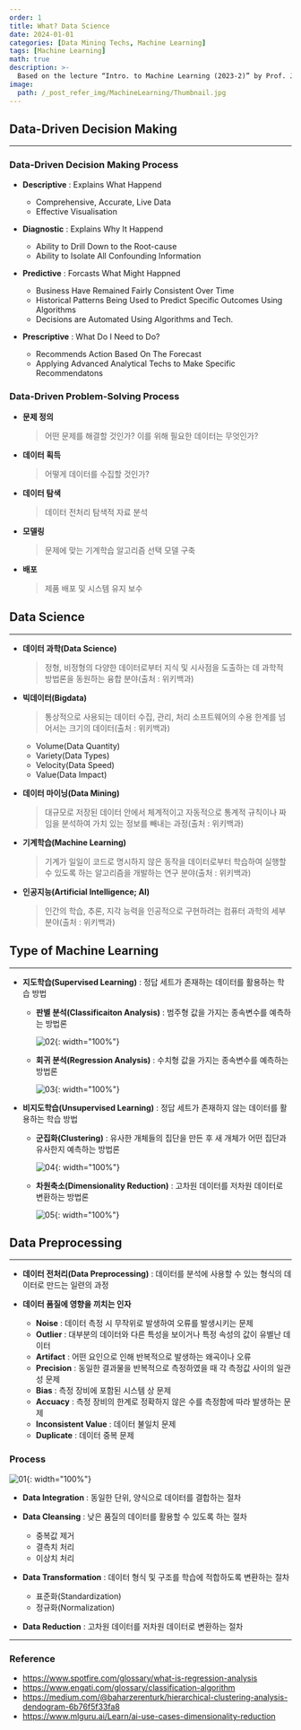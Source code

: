 ```yaml
---
order: 1
title: What? Data Science
date: 2024-01-01
categories: [Data Mining Techs, Machine Learning]
tags: [Machine Learning]
math: true
description: >-
  Based on the lecture “Intro. to Machine Learning (2023-2)” by Prof. Je Hyuk Lee, Dept. of Data Science, The Grad. School, Kookmin Univ.
image:
  path: /_post_refer_img/MachineLearning/Thumbnail.jpg
---
```


## Data-Driven Decision Making
-----

### Data-Driven Decision Making Process

- **Descriptive** : Explains What Happend
    - Comprehensive, Accurate, Live Data
    - Effective Visualisation

- **Diagnostic** : Explains Why It Happend
    - Ability to Drill Down to the Root-cause
    - Ability to Isolate All Confounding Information

- **Predictive** : Forcasts What Might Happned
    - Business Have Remained Fairly Consistent Over Time
    - Historical Patterns Being Used to Predict Specific Outcomes Using Algorithms
    - Decisions are Automated Using Algorithms and Tech.

- **Prescriptive** : What Do I Need to Do?
    - Recommends Action Based On The Forecast
    - Applying Advanced Analytical Techs to Make Specific Recommendatons

### Data-Driven Problem-Solving Process

- **문제 정의**

    > 어떤 문제를 해결할 것인가?
    > 이를 위해 필요한 데이터는 무엇인가?

- **데이터 획득**

    > 어떻게 데이터를 수집할 것인가?

- **데이터 탐색**

    > 데이터 전처리
    > 탐색적 자료 분석

- **모델링**

    > 문제에 맞는 기계학습 알고리즘 선택
    > 모델 구축

- **배포**

    > 제품 배포 및 시스템 유지 보수

## Data Science
-----

- **데이터 과학(Data Science)**

    > 정형, 비정형의 다양한 데이터로부터 지식 및 시사점을 도출하는 데 과학적 방법론을 동원하는 융합 분야(출처 : 위키백과)

- **빅데이터(Bigdata)**

    > 통상적으로 사용되는 데이터 수집, 관리, 처리 소프트웨어의 수용 한계를 넘어서는 크기의 데이터(출처 : 위키백과)

    - Volume(Data Quantity)
    - Variety(Data Types)
    - Velocity(Data Speed)
    - Value(Data Impact)

- **데이터 마이닝(Data Mining)**

    > 대규모로 저장된 데이터 안에서 체계적이고 자동적으로 통계적 규칙이나 짜임을 분석하여 가치 있는 정보를 빼내는 과정(출처 : 위키백과)

- **기계학습(Machine Learning)**

    > 기계가 일일이 코드로 명시하지 않은 동작을 데이터로부터 학습하여 실행할 수 있도록 하는 알고리즘을 개발하는 연구 분야(출처 : 위키백과)

- **인공지능(Artificial Intelligence; AI)**

    > 인간의 학습, 추론, 지각 능력을 인공적으로 구현하려는 컴퓨터 과학의 세부 분야(출처 : 위키백과)

## Type of Machine Learning
-----

- **지도학습(Supervised Learning)** : 정답 세트가 존재하는 데이터를 활용하는 학습 방법
    - **판별 분석(Classificaiton Analysis)** : 범주형 값을 가지는 종속변수를 예측하는 방법론

        ![02](/_post_refer_img/MachineLearning/01-02.png){: width="100%"}

    - **회귀 분석(Regression Analysis)** : 수치형 값을 가지는 종속변수를 예측하는 방법론

        ![03](/_post_refer_img/MachineLearning/01-03.png){: width="100%"}

- **비지도학습(Unsupervised Learning)** : 정답 세트가 존재하지 않는 데이터를 활용하는 학습 방법
    - **군집화(Clustering)** : 유사한 개체들의 집단을 만든 후 새 개체가 어떤 집단과 유사한지 예측하는 방법론

        ![04](/_post_refer_img/MachineLearning/01-04.png){: width="100%"}

    - **차원축소(Dimensionality Reduction)** : 고차원 데이터를 저차원 데이터로 변환하는 방법론

        ![05](/_post_refer_img/MachineLearning/01-05.png){: width="100%"}

## Data Preprocessing
-----

- **데이터 전처리(Data Preprocessing)** : 데이터를 분석에 사용할 수 있는 형식의 데이터로 만드는 일련의 과정

- **데이터 품질에 영향을 끼치는 인자**
    - **Noise** : 데이터 측정 시 무작위로 발생하여 오류를 발생시키는 문제
    - **Outlier** : 대부분의 데이터와 다른 특성을 보이거나 특정 속성의 값이 유별난 데이터
    - **Artifact** : 어떤 요인으로 인해 반복적으로 발생하는 왜곡이나 오류
    - **Precision** : 동일한 결과물을 반복적으로 측정하였을 때 각 측정값 사이의 일관성 문제
    - **Bias** : 측정 장비에 포함된 시스템 상 문제
    - **Accuacy** : 측정 장비의 한계로 정확하지 않은 수를 측정함에 따라 발생하는 문제
    - **Inconsistent Value** : 데이터 불일치 문제
    - **Duplicate** : 데이터 중복 문제

### Process

![01](/_post_refer_img/MachineLearning/01-01.jpg){: width="100%"}

- **Data Integration** : 동일한 단위, 양식으로 데이터를 결합하는 절차

- **Data Cleansing** : 낮은 품질의 데이터를 활용할 수 있도록 하는 절차
    - 중복값 제거
    - 결측치 처리
    - 이상치 처리

- **Data Transformation** : 데이터 형식 및 구조를 학습에 적합하도록 변환하는 절차
    - 표준화(Standardization)
    - 정규화(Normalization)

- **Data Reduction** : 고차원 데이터를 저차원 데이터로 변환하는 절차

-----

### Reference

- https://www.spotfire.com/glossary/what-is-regression-analysis
- https://www.engati.com/glossary/classification-algorithm
- https://medium.com/@baharzerenturk/hierarchical-clustering-analysis-dendogram-6b76f5f33fa8
- https://www.mlguru.ai/Learn/ai-use-cases-dimensionality-reduction
